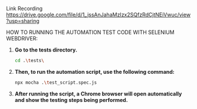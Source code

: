 Link Recording 
https://drive.google.com/file/d/1_jssAnJahaMzIzx2SQfzRdCjtNEiVwuc/view?usp=sharing

HOW TO RUNNING THE AUTOMATION TEST CODE WITH SELENIUM WEBDRIVER:
   
1. **Go to the tests directory.**
   
   ```bash
   cd .\tests\

2. **Then, to run the automation script, use the following command:**
   
   ```bash
   npx mocha .\test_script.spec.js
   
3. **After running the script, a Chrome browser will open automatically and show the testing steps being performed.**

